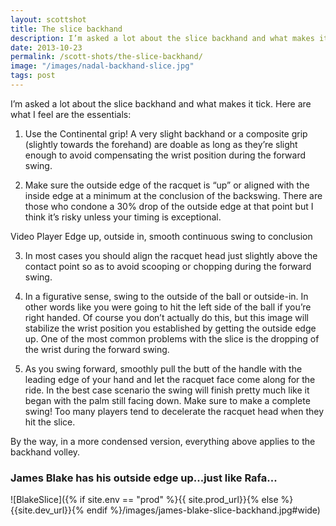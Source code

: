```yaml
---
layout: scottshot
title: The slice backhand
description: I’m asked a lot about the slice backhand and what makes it tick. Here are what I feel are the essentials...
date: 2013-10-23
permalink: /scott-shots/the-slice-backhand/
image: "/images/nadal-backhand-slice.jpg"
tags: post
---
```


I’m asked a lot about the slice backhand and what makes it tick. Here are what I feel are the essentials:

1. Use the Continental grip! A very slight backhand or a composite grip (slightly towards the forehand) are doable as long as they’re slight enough to avoid compensating the wrist position during the forward swing.

2. Make sure the outside edge of the racquet is “up” or aligned with the inside edge at a minimum at the conclusion of the backswing. There are those who condone a 30% drop of the outside edge at that point but I think it’s risky unless your timing is exceptional.

Video Player
Edge up, outside in, smooth continuous swing to conclusion

3. In most cases you should align the racquet head just slightly above the contact point so as to avoid scooping or chopping during the forward swing.

4. In a figurative sense, swing to the outside of the ball or outside-in. In other words like you were going to hit the left side of the ball if you’re right handed. Of course you don’t actually do this, but this image will stabilize the wrist position you established by getting the outside edge up. One of the most common problems with the slice is the dropping of the wrist during the forward swing.

5. As you swing forward, smoothly pull the butt of the handle with the leading edge of your hand and let the racquet face come along for the ride. In the best case scenario the swing will finish pretty much like it began with the palm still facing down. Make sure to make a complete swing! Too many players tend to decelerate the racquet head when they hit the slice.

By the way, in a more condensed version, everything above applies to the backhand volley.

### James Blake has his outside edge up...just like Rafa...

![BlakeSlice]({% if site.env == "prod" %}{{ site.prod_url}}{% else %}{{site.dev_url}}{% endif %}/images/james-blake-slice-backhand.jpg#wide)
